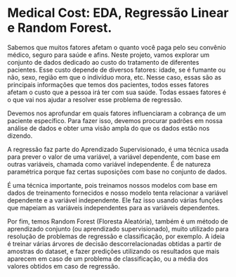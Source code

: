 # Medical Cost: EDA, Regressão Linear e Random Forest.

Sabemos que muitos fatores afetam o quanto você paga pelo seu convênio médico, seguro para saúde e afins. Neste projeto, vamos explorar um conjunto de dados dedicado ao custo do tratamento de diferentes pacientes. Esse custo depende de diversos fatores: idade, se é fumante ou não, sexo, região em que o indivíduo mora, etc. Nesse caso, essas são as principais informações que temos dos pacientes, todos esses fatores afetam o custo que a pessoa irá ter com sua saúde. Todas essaes fatores é o que vai nos ajudar a resolver esse problema de regressão.

Devemos nos aprofundar em quais fatores influenciaram a cobrança de um paciente específico. Para fazer isso, devemos procurar padrões em nossa análise de dados e obter uma visão ampla do que os dados estão nos dizendo. 

A regressão faz parte do Aprendizado Supervisionado, é uma técnica usada para prever o valor de uma variável, a variável dependente, com base em outras variáveis, chamada como variável independente. É de natureza paramétrica porque faz certas suposições com base no conjunto de dados. 

É uma técnica importante, pois treinamos nossos modelos com base em dados de treinamento fornecidos e nosso modelo tenta relacionar a variável dependente e a variável independente. Ele faz isso usando várias funções que mapeiam as variáveis independentes para as variáveis dependentes.

Por fim, temos Random Forest (Floresta Aleatória), também é um método de aprendizado conjunto (ou aprendizado supervisionado), muito utilizado para resolução de problemas de regressão e classificação, por exemplo. A ideia é treinar várias árvores de decisão descorrelacionadas  obtidas a partir de amostras do dataset, e fazer predições utilizando os resultados que mais aparecem em caso de um problema de classificação, ou a média dos valores obtidos em caso de regressão.
